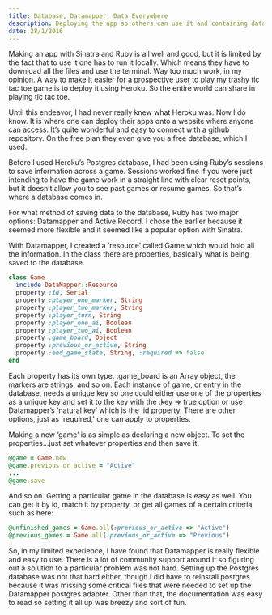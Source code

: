 ```yaml
---
title: Database, Datamapper, Data Everywhere
description: Deploying the app so others can use it and containing data for use.
date: 28/1/2016
---
```


Making an app with Sinatra and Ruby is all well and good, but it is limited by the fact that to use it one has to run it locally. Which means they have to download all the files and use the terminal. Way too much work, in my opinion. A way to make it easier for a prospective user to play my trashy tic tac toe game is to deploy it using Heroku. So the entire world can share in playing tic tac toe.

Until this endeavor, I had never really knew what Heroku was. Now I do know. It is where one can deploy their apps onto a website where anyone can access. It’s quite wonderful and easy to connect with a github repository. On the free plan they even give you a free database, which I used.

Before I used Heroku’s Postgres database, I had been using Ruby’s sessions to save information across a game. Sessions worked fine if you were just intending to have the game work in a straight line with clear reset points, but it doesn’t allow you to see past games or resume games. So that’s where a database comes in.

For what method of saving data to the database, Ruby has two major options: Datamapper and Active Record. I chose the earlier because it seemed more flexible and it seemed like a popular option with Sinatra.

With Datamapper, I created a ‘resource’ called Game which would hold all the information. In the class there are properties, basically what is being saved to the database.

```ruby
class Game
  include DataMapper::Resource
  property :id, Serial
  property :player_one_marker, String
  property :player_two_marker, String
  property :player_turn, String
  property :player_one_ai, Boolean
  property :player_two_ai, Boolean
  property :game_board, Object
  property :previous_or_active, String
  property :end_game_state, String, :required => false
end
```
Each property has its own type. :game_board is an Array object, the markers are strings, and so on. Each instance of game, or entry in the database, needs a unique key so one could either use one of the properties as a unique key and set it to the key with the :key => true option or use Datamapper’s ‘natural key’ which is the :id property. There are other options, just as 'required,' one can apply to properties.

Making a new ‘game’ is as simple as declaring a new object. To set the properties…just set whatever properties and then save it.

```ruby
@game = Game.new
@game.previous_or_active = "Active"
...
@game.save
```
And so on. Getting a particular game in the database is easy as well. You can get it by id, match it by property, or get all games of a certain criteria such as here:

```ruby
@unfinished_games = Game.all(:previous_or_active => "Active")
@previous_games = Game.all(:previous_or_active => "Previous")
```

So, in my limited experience, I have found that Datamapper is really flexible and easy to use. There is a lot of community support around it so figuring out a solution to a particular problem was not hard. Setting up the Postgres database was not that hard either, though I did have to reinstall postgres because it was missing some critical files that were needed to set up the Datamapper postgres adapter. Other than that, the documentation was easy to read so setting it all up was breezy and sort of fun.
